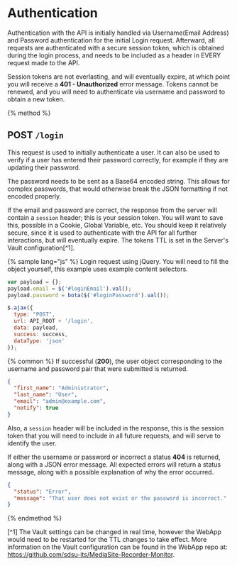 # Authentication
Authentication with the API is initially handled via Username(Email Address) and Password authentication for the initial Login request. Afterward, all requests are authenticated with a secure session token, which is obtained during the login process, and needs to be included as a header in EVERY request made to the API.

Session tokens are not everlasting, and will eventually expire, at which point you will receive a **401 - Unauthorized** error message. Tokens cannot be renewed, and you will need to authenticate via username and password to obtain a new token.

{% method %}
## POST `/login`

This request is used to initially authenticate a user. It can also be used to verify if a user has entered their password correctly, for example if they are updating their password.

The password needs to be sent as a Base64 encoded string. This allows for complex passwords, that would otherwise break the JSON formatting if not encoded properly.

If the email and password are correct, the response from the server will contain a `session` header; this is your session token. You will want to save this, possible in a Cookie, Global Variable, etc. You should keep it relatively secure, since it is used to authenticate with the API for all further interactions, but will eventually expire. The tokens TTL is set in the Server's Vault configuration[^1].

{% sample lang="js" %}
Login request using jQuery. You will need to fill the object yourself, this example uses example content selectors.

```js
var payload = {};
payload.email = $('#loginEmail').val();
payload.password = bota($('#loginPassword').val());

$.ajax({
  type: "POST",
  url: API_ROOT + '/login',
  data: payload,
  success: success,
  dataType: 'json'
});
```

{% common %}
If successful (**200**), the user object corresponding to the username and password pair that were submitted is returned.

```json
{
  "first_name": "Administrator",
  "last_name": "User",
  "email": "admin@example.com",
  "notify": true
}
```
Also, a `session` header will be included in the response, this is the session token that you will need to include in all future requests, and will serve to identify the user.

If either the username or password or incorrect a status **404** is returned, along with a JSON error message. All expected errors will return a status message, along with a possible explanation of why the error occurred.

```json
{
  "status": "Error",
  "message": "That user does not exist or the password is incorrect."
}
```
{% endmethod %}

[^1] The Vault settings can be changed in real time, however the WebApp would need to be restarted for the TTL changes to take effect. More information on the Vault configuration can be found in the WebApp repo at: https://github.com/sdsu-its/MediaSite-Recorder-Monitor.
